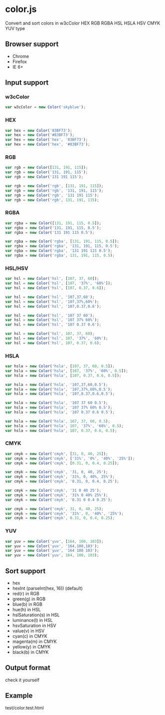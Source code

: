 # color.js

Convert and sort colors in w3cColor HEX RGB RGBA HSL HSLA HSV CMYK YUV type

## Browser support

* Chrome
* Firefox
* IE 6+

## Input support

### w3cColor

```js
var w3cColor = new Color('skyblue');
```

### HEX

```js
var hex = new Color('83BF73');
var hex = new Color('#83BF73');
var hex = new Color('hex', '83BF73');
var hex = new Color('hex', '#83BF73');
```

### RGB

```js
var rgb = new Color([131, 191, 115]);
var rgb = new Color('131, 191, 115');
var rgb = new Color('131 191 115');

var rgb = new Color('rgb', [131, 191, 115]);
var rgb = new Color('rgb', '131, 191, 115');
var rgb = new Color('rgb', '131 191 115');
var rgb = new Color('rgb', 131, 191, 115);
```

### RGBA

```js
var rgba = new Color([131, 191, 115, 0.5]);
var rgba = new Color('131, 191, 115, 0.5');
var rgba = new Color('131 191 115 0.5');

var rgba = new Color('rgba', [131, 191, 115, 0.5]);
var rgba = new Color('rgba', '131, 191, 115, 0.5');
var rgba = new Color('rgba', '131 191 115 0.5');
var rgba = new Color('rgba', 131, 191, 115, 0.5);
```


### HSL/HSV

```js
var hsl = new Color('hsl', [107, 37, 60]);
var hsl = new Color('hsl', [107, '37%', '60%']);
var hsl = new Color('hsl', [107, 0.37, 0.6]);

var hsl = new Color('hsl', '107,37,60');
var hsl = new Color('hsl', '107,37%,60%');
var hsl = new Color('hsl', '107,0.37,0.6');

var hsl = new Color('hsl', '107 37 60');
var hsl = new Color('hsl', '107 37% 60%');
var hsl = new Color('hsl', '107 0.37 0.6');

var hsl = new Color('hsl', 107, 37, 60);
var hsl = new Color('hsl', 107, '37%', '60%');
var hsl = new Color('hsl', 107, 0.37, 0.6);
```

### HSLA

```js
var hsla = new Color('hsla', [107, 37, 60, 0.5]);
var hsla = new Color('hsla', [107, '37%', '60%', 0.5]);
var hsla = new Color('hsla', [107, 0.37, 0.6, 0.5]);

var hsla = new Color('hsla', '107,37,60,0.5');
var hsla = new Color('hsla', '107,37%,60%,0.5');
var hsla = new Color('hsla', '107,0.37,0.6,0.5');

var hsla = new Color('hsla', '107 37 60 0.5');
var hsla = new Color('hsla', '107 37% 60% 0.5');
var hsla = new Color('hsla', '107 0.37 0.6 0.5');

var hsla = new Color('hsla', 107, 37, 60, 0.5);
var hsla = new Color('hsla', 107, '37%', '60%', 0.5);
var hsla = new Color('hsla', 107, 0.37, 0.6, 0.5);
```

### CMYK

```js
var cmyk = new Color('cmyk', [31, 0, 40, 25]);
var cmyk = new Color('cmyk', ['31%', '0%', '40%', '25%']);
var cmyk = new Color('cmyk', [0.31, 0, 0.4, 0.25]);

var cmyk = new Color('cmyk', '31, 0, 40, 25');
var cmyk = new Color('cmyk', '31%, 0, 40%, 25%');
var cmyk = new Color('cmyk', '0.31, 0, 0.4, 0.25');

var cmyk = new Color('cmyk', '31 0 40 25');
var cmyk = new Color('cmyk', '31% 0 40% 25%');
var cmyk = new Color('cmyk', '0.31 0 0.4 0.25');

var cmyk = new Color('cmyk', 31, 0, 40, 25);
var cmyk = new Color('cmyk', '31%', 0, '40%', '25%');
var cmyk = new Color('cmyk', 0.31, 0, 0.4, 0.25);
```

### YUV

```js
var yuv = new Color('yuv', [164, 100, 103]);
var yuv = new Color('yuv', '164,100,103');
var yuv = new Color('yuv', '164 100 103');
var yuv = new Color('yuv', 164, 100, 103);
```

## Sort support

* hex
* hexInt (parseInt(hex, 16)) (default)
* red(r) in RGB
* green(g) in RGB
* blue(b) in RGB
* hue(h) in HSL
* hslSaturation(s) in HSL
* luminance(l) in HSL
* hsvSaturation in HSV
* value(v) in HSV
* cyan(c) in CMYK
* magenta(m) in CMYK
* yellow(y) in CMYK
* black(b) in CMYK

## Output format

check it yourself

## Example

test/color.test.html